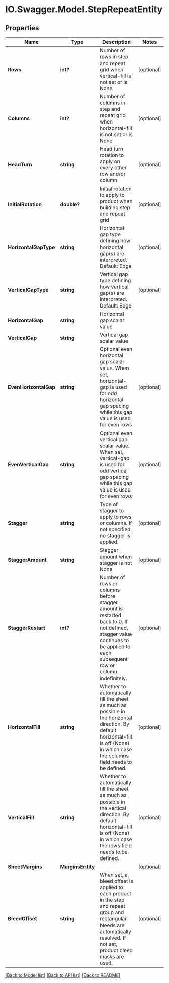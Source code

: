 # IO.Swagger.Model.StepRepeatEntity
## Properties

Name | Type | Description | Notes
------------ | ------------- | ------------- | -------------
**Rows** | **int?** | Number of rows in step and repeat grid when vertical-fill is not set or is None | [optional] 
**Columns** | **int?** | Number of columns in step and repeat grid when horizontal-fill is not set or is None | [optional] 
**HeadTurn** | **string** | Head turn rotation to apply on every other row and/or column | [optional] 
**InitialRotation** | **double?** | Initial rotation to apply to product when building step and repeat grid | [optional] 
**HorizontalGapType** | **string** | Horizontal gap type defining how horizontal gap(s) are interpreted.  Default: Edge | [optional] 
**VerticalGapType** | **string** | Vertical gap type defining how vertical gap(s) are interpreted.  Default: Edge | [optional] 
**HorizontalGap** | **string** | Horizontal gap scalar value | 
**VerticalGap** | **string** | Vertical gap scalar value | 
**EvenHorizontalGap** | **string** | Optional even horizontal gap scalar value.  When set, horizontal-gap is used for odd horizontal gap spacing while this gap value is used for even rows | [optional] 
**EvenVerticalGap** | **string** | Optional even vertical gap scalar value.  When set, vertical-gap is used for odd vertical gap spacing while this gap value is used for even rows | [optional] 
**Stagger** | **string** | Type of stagger to apply to rows or columns.  If not specified no stagger is applied. | [optional] 
**StaggerAmount** | **string** | Stagger amount when stagger is not None | [optional] 
**StaggerRestart** | **int?** | Number of rows or columns before stagger amount is restarted back to 0.  If not defined, stagger value continues to be applied to each subsequent row or column indefinitely. | [optional] 
**HorizontalFill** | **string** | Whether to automatically fill the sheet as much as possible in the horizontal direction.  By default horizontal-fill is off (None) in which case the columns field needs to be defined. | [optional] 
**VerticalFill** | **string** | Whether to automatically fill the sheet as much as possible in the vertical direction.  By default horizontal-fill is off (None) in which case the rows field needs to be defined. | [optional] 
**SheetMargins** | [**MarginsEntity**](MarginsEntity.md) |  | [optional] 
**BleedOffset** | **string** | When set, a bleed offset is applied to each product in the step and repeat group and rectangular bleeds are automatically resolved.  If not set, product bleed masks are used. | [optional] 

[[Back to Model list]](../README.md#documentation-for-models) [[Back to API list]](../README.md#documentation-for-api-endpoints) [[Back to README]](../README.md)

